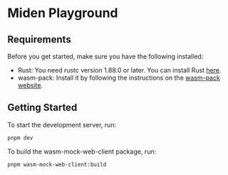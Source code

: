 # Miden Playground

## Requirements

Before you get started, make sure you have the following installed:

- Rust: You need rustc version 1.88.0 or later. You can install Rust [here](https://www.rust-lang.org/tools/install).
- wasm-pack: Install it by following the instructions on the [wasm-pack website](https://rustwasm.github.io/wasm-pack/installer/).

## Getting Started

To start the development server, run:

```bash
pnpm dev
```

To build the wasm-mock-web-client package, run:

```bash
pnpm wasm-mock-web-client:build
```
